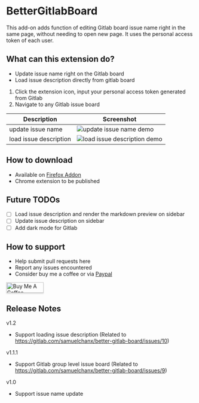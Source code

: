 # BetterGitlabBoard

This add-on adds function of editing Gitlab board issue name right in the same page, without needing to open new page. It uses the personal access token of each user.

## What can this extension do?

- Update issue name right on the Gitlab board
- Load issue description directly from gitlab board

1. Click the extension icon, input your personal access token generated from Gitlab
2. Navigate to any Gitlab issue board

|Description|Screenshot|
|--|--|
|update issue name|![update issue name demo](https://i.imgur.com/smbllbg.png)|
|load issue description|![load issue description demo](https://i.imgur.com/AaesC6T.png)|

## How to download

- Available on [Firefox Addon](https://addons.mozilla.org/en-US/firefox/addon/gitlab-board-helper/)
- Chrome extension to be published

## Future TODOs

- [ ] Load issue description and render the markdown preview on sidebar
- [ ] Update issue description on sidebar
- [ ] Add dark mode for Gitlab

## How to support 

- Help submit pull requests here
- Report any issues encountered
- Consider buy me a coffee or via [Paypal](https://paypal.me/samuelchanx)

<a href="https://www.buymeacoffee.com/samuelchanx" target="_blank"><img src="https://www.buymeacoffee.com/assets/img/custom_images/orange_img.png" alt="Buy Me A Coffee" style="height: 28px !important;width: 100px !important;box-shadow: 0px 3px 2px 0px rgba(190, 190, 190, 0.5) !important;-webkit-box-shadow: 0px 3px 2px 0px rgba(190, 190, 190, 0.5) !important;" ></a>

## Release Notes

v1.2
- Support loading issue description (Related to https://gitlab.com/samuelchanx/better-gitlab-board/issues/10)

v1.1.1
- Support Gitlab group level issue board (Related to https://gitlab.com/samuelchanx/better-gitlab-board/issues/9)

v1.0
- Support issue name update
